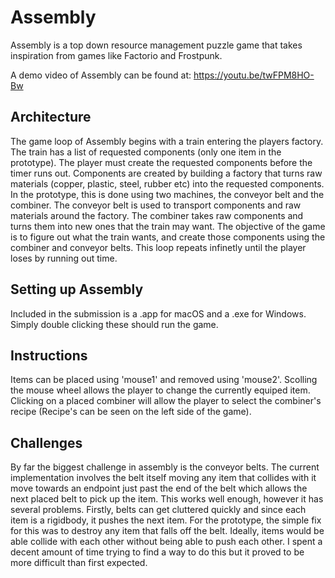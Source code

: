 # Assembly

Assembly is a top down resource management puzzle game that takes inspiration from games like Factorio and Frostpunk.

A demo video of Assembly can be found at: https://youtu.be/twFPM8HO-Bw

## Architecture
The game loop of Assembly begins with a train entering the players factory. The train has a list of requested components (only one item in the prototype). The player must create the requested components before the timer runs out. Components are created by building a factory that turns raw materials (copper, plastic, steel, rubber etc) into the requested components. In the prototype, this is done using two machines, the conveyor belt and the combiner. The conveyor belt is used to transport components and raw materials around the factory. The combiner takes raw components and turns them into new ones that the train may want. The objective of the game is to figure out what the train wants, and create those components using the combiner and conveyor belts. This loop repeats infinetly until the player loses by running out time.

## Setting up Assembly
Included in the submission is a .app for macOS and a .exe for Windows. Simply double clicking these should run the game.

## Instructions
Items can be placed using 'mouse1' and removed using 'mouse2'. Scolling the mouse wheel allows the player to change the currently equiped item. Clicking on a placed combiner will allow the player to select the combiner's recipe (Recipe's can be seen on the left side of the game).

## Challenges
By far the biggest challenge in assembly is the conveyor belts. The current implementation involves the belt itself moving any item that collides with it move towards an endpoint just past the end of the belt which allows the next placed belt to pick up the item. This works well enough, however it has several problems. Firstly, belts can get cluttered quickly and since each item is a rigidbody, it pushes the next item. For the prototype, the simple fix for this was to destroy any item that falls off the belt. Ideally, items would be able collide with each other without being able to push each other. I spent a decent amount of time trying to find a way to do this but it proved to be more difficult than first expected.
